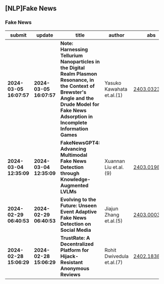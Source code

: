 ## [NLP]Fake News 

### Fake News

| submit | update | title | author | abs | PDF | code | cates | journal |
|---|---|---|---|---|---|---|---|---|
|**2024-03-05 16:07:57**|**2024-03-05 16:07:57**|**Note: Harnessing Tellurium Nanoparticles in the Digital Realm Plasmon   Resonance, in the Context of Brewster's Angle and the Drude Model for Fake   News Adsorption in Incomplete Information Games**|Yasuko Kawahata et.al.(1)|[2403.03239v1](http://arxiv.org/abs/2403.03239v1)|[gotoRead](http://arxiv.org/pdf/2403.03239v1)|null|physics.soc-ph, cs.AI|null|
|**2024-03-04 12:35:09**|**2024-03-04 12:35:09**|**FakeNewsGPT4: Advancing Multimodal Fake News Detection through   Knowledge-Augmented LVLMs**|Xuannan Liu et.al.(9)|[2403.01988v1](http://arxiv.org/abs/2403.01988v1)|[gotoRead](http://arxiv.org/pdf/2403.01988v1)|null|cs.CL|null|
|**2024-02-29 06:40:53**|**2024-02-29 06:40:53**|**Evolving to the Future: Unseen Event Adaptive Fake News Detection on   Social Media**|Jiajun Zhang et.al.(5)|[2403.00037v1](http://arxiv.org/abs/2403.00037v1)|[gotoRead](http://arxiv.org/pdf/2403.00037v1)|null|cs.SI, cs.AI, cs.CL|null|
|**2024-02-28 15:06:29**|**2024-02-28 15:06:29**|**TrustRate: A Decentralized Platform for Hijack-Resistant Anonymous   Reviews**|Rohit Dwivedula et.al.(7)|[2402.18386v1](http://arxiv.org/abs/2402.18386v1)|[gotoRead](http://arxiv.org/pdf/2402.18386v1)|null|cs.CR, cs.DC|null|
